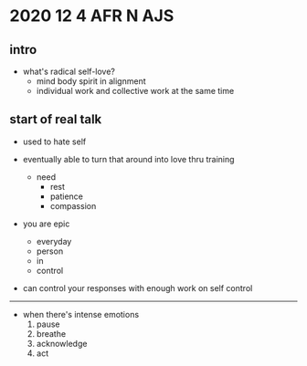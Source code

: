 # 2020 12 4 AFR N AJS

## intro
- what's radical self-love?
  - mind body spirit in alignment
  - individual work and collective work at the same time


## start of real talk

- used to hate self
- eventually able to turn that around into love thru training
  - need
    - rest
    - patience
    - compassion

- you are epic
  - everyday
  - person
  - in
  - control

- can control your responses with enough work on self control

---

- when there's intense emotions
  1. pause
  2. breathe
  3. acknowledge
  4. act

<!-- that's all I wrote before i passed out lol
- go check the recording for more-->
